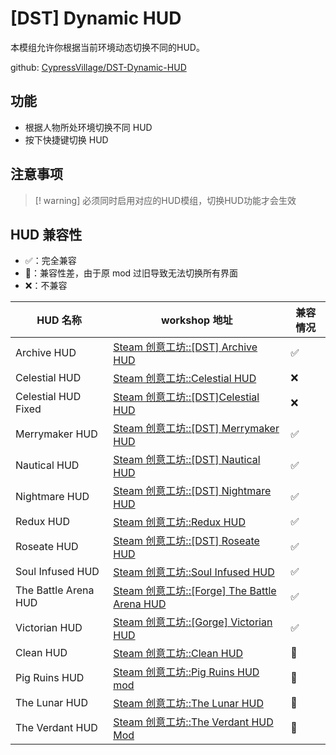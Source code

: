 # [DST] Dynamic HUD

本模组允许你根据当前环境动态切换不同的HUD。

github: [CypressVillage/DST-Dynamic-HUD](https://github.com/CypressVillage/DST-Dynamic-HUD)

## 功能

- 根据人物所处环境切换不同 HUD
- 按下快捷键切换 HUD

## 注意事项

> [! warning]
> 必须同时启用对应的HUD模组，切换HUD功能才会生效

## HUD 兼容性

- ✅：完全兼容
- 🔘：兼容性差，由于原 mod 过旧导致无法切换所有界面
- ❌：不兼容

| HUD 名称             | workshop 地址                                                                                                                 | 兼容情况 |
| -------------------- | ----------------------------------------------------------------------------------------------------------------------------- | -------- |
| Archive HUD          | [Steam 创意工坊::[DST] Archive HUD](https://steamcommunity.com/sharedfiles/filedetails/?id=3456159081&searchtext=HUD)            | ✅       |
| Celestial HUD        | [Steam 创意工坊::Celestial HUD](https://steamcommunity.com/sharedfiles/filedetails/?id=2571443104)                               | ❌       |
| Celestial HUD Fixed  | [Steam 创意工坊::[DST]Celestial HUD](https://steamcommunity.com/sharedfiles/filedetails/?id=3285344272&searchtext=HUD)           | ❌       |
| Merrymaker HUD       | [Steam 创意工坊::[DST] Merrymaker HUD](https://steamcommunity.com/sharedfiles/filedetails/?id=3381333362&searchtext=HUD)         | ✅       |
| Nautical HUD         | [Steam 创意工坊::[DST] Nautical HUD](https://steamcommunity.com/sharedfiles/filedetails/?id=2226345952&searchtext=HUD)           | ✅       |
| Nightmare HUD        | [Steam 创意工坊::[DST] Nightmare HUD](https://steamcommunity.com/sharedfiles/filedetails/?id=1992293314&searchtext=HUD)          | ✅       |
| Redux HUD            | [Steam 创意工坊::Redux HUD](https://steamcommunity.com/sharedfiles/filedetails/?id=3173870597&searchtext=HUD)                    | ✅       |
| Roseate HUD          | [Steam 创意工坊::[DST] Roseate HUD](https://steamcommunity.com/sharedfiles/filedetails/?id=2250176974&searchtext=HUD)            | ✅       |
| Soul Infused HUD     | [Steam 创意工坊::Soul Infused HUD](https://steamcommunity.com/sharedfiles/filedetails/?id=2954087809&searchtext=HUD)             | ✅       |
| The Battle Arena HUD | [Steam 创意工坊::[Forge] The Battle Arena HUD](https://steamcommunity.com/sharedfiles/filedetails/?id=1824509831&searchtext=HUD) | ✅       |
| Victorian HUD        | [Steam 创意工坊::[Gorge] Victorian HUD](https://steamcommunity.com/sharedfiles/filedetails/?id=1583765151&searchtext=HUD)        | ✅       |
| Clean HUD            | [Steam 创意工坊::Clean HUD](https://steamcommunity.com/sharedfiles/filedetails/?id=2854270129&searchtext=HUD)                    | 🔘       |
| Pig Ruins HUD        | [Steam 创意工坊::Pig Ruins HUD mod](https://steamcommunity.com/sharedfiles/filedetails/?id=2284894693&searchtext=HUD)            | 🔘       |
| The Lunar HUD        | [Steam 创意工坊::The Lunar HUD](https://steamcommunity.com/sharedfiles/filedetails/?id=2329943377&searchtext=HUD)                | 🔘       |
| The Verdant HUD      | [Steam 创意工坊::The Verdant HUD Mod](https://steamcommunity.com/sharedfiles/filedetails/?id=2238885511&searchtext=HUD)          | 🔘       |
